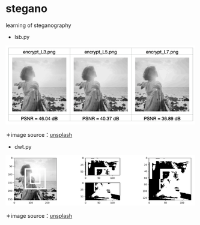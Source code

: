 # stegano
learning of steganography

- lsb.py
<img src="./image/lsb.png" width="600">

＊image source：[unsplash](https://unsplash.com/photos/r2nJPbEYuSQ)
<p>

- dwt.py
<img src="./image/dwt.png" width="600">

＊image source：[unsplash](https://unsplash.com/photos/r2nJPbEYuSQ)